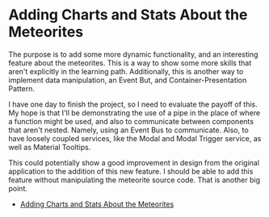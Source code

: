 # Adding Charts and Stats About the Meteorites

The purpose is to add some more dynamic functionality, and an interesting feature about the meteorites.
This is a way to show some more skills that aren't explicitly in the learning path.
Additionally, this is another way to implement data manipulation, an Event But, and Container-Presentation Pattern.  

I have one day to finish the project, so I need to evaluate the payoff of this.
My hope is that I'll be demonstrating the use of a pipe in the place of where a function might be used, and also to communicate between components that aren't nested.
Namely, using an Event Bus to communicate.
Also, to have loosely coupled services, like the Modal and Modal Trigger service, as well as Material Tooltips.  

This could potentially show a good improvement in design from the original application to the addition of this new feature.
I should be able to add this feature without manipulating the meteorite source code.
That is another big point.

- [Adding Charts and Stats About the Meteorites](#adding-charts-and-stats-about-the-meteorites)
